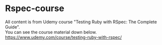 # Rspec-course
All content is from Udemy course "Testing Ruby with RSpec: The Complete Guide".
</br>
You can see the course material down below.
</br>
https://www.udemy.com/course/testing-ruby-with-rspec/
